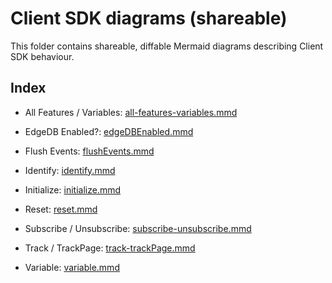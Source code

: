 # Client SDK diagrams (shareable)

This folder contains shareable, diffable Mermaid diagrams describing Client SDK behaviour.

## Index

- All Features / Variables: [all-features-variables.mmd](./all-features-variables.mmd)

- EdgeDB Enabled?: [edgeDBEnabled.mmd](./edgeDBEnabled.mmd)

- Flush Events: [flushEvents.mmd](./flushEvents.mmd)

- Identify: [identify.mmd](./identify.mmd)

- Initialize: [initialize.mmd](./initialize.mmd)

- Reset: [reset.mmd](./reset.mmd)

- Subscribe / Unsubscribe: [subscribe-unsubscribe.mmd](./subscribe-unsubscribe.mmd)

- Track / TrackPage: [track-trackPage.mmd](./track-trackPage.mmd)

- Variable: [variable.mmd](./variable.mmd)

